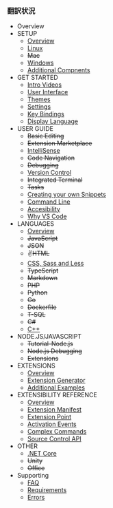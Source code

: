 ### 翻訳状況
* Overview
* SETUP
    * [Overview](/docs/setup/setup-overview.html)
    * [Linux](/docs/setup/linux.html)
    * ~~Mac~~
    * [Windows](/docs/setup/windows.html)
    * [Additional Compnents](/docs/setup/additional-components.html)
* GET STARTED
    * [Intro Videos](/docs/getstarted/introvideos.html)
    * [User Interface](/docs/getstarted/userinterface.html)
    * [Themes](/docs/getstarted/themes.html)
    * [Settings](/docs/getstarted/settings.html)
    * [Key Bindings](/docs/getstarted/keybindings.html)
    * [Display Language](/docs/getstarted/locales.html)
* USER GUIDE
    * ~~Basic Editing~~
    * ~~Extension Marketplace~~
    * [IntelliSense](/docs/userguide/intellisense.html)
    * ~~Code Navigation~~
    * ~~Debugging~~
    * [Version Control](/docs/userguide/versioncontrol.html)
    * ~~Integrated Terminal~~
    * ~~Tasks~~
    * [Creating your own Snippets](/docs/userguide/userdefinedsnippets.html)
    * [Command Line](/docs/userguide/command-line.html)
    * [Accesibility](/docs/userguide/accessibility.html)
    * [Why VS Code](/docs/userguide/whyvscode.html)
* LANGUAGES
    * [Overview](/docs/languages/overview.html)
    * ~~JavaScript~~
    * ~~JSON~~
    * ✌~~HTML~~
    * [CSS, Sass and Less](/docs/languages/css.html)
    * ~~TypeScript~~
    * ~~Markdown~~
    * ~~PHP~~
    * ~~Python~~
    * ~~Go~~
    * ~~Dockerfile~~
    * ~~T-SQL~~
    * ~~C#~~
    * [C++](/docs/languages/cpp.html)
* NODE.JS/JAVASCRIPT
    * ~~Tutorial-Node.js~~
    * ~~Node.js Debugging~~
    * ~~Extensions~~
* EXTENSIONS
    * [Overview](/docs/extensions/overview.html)
    * [Extension Generator](/docs/extensions/yocode.html)
    * [Additional Examples](/docs/extensions/samples.html)
* EXTENSIBILITY REFERENCE
    * [Overview](/docs/extensionapi/overview.html)
    * [Extension Manifest](/docs/extensionapi/extension-manifest.html)
    * [Extension Point](/docs/extensionapi/extension-points.html)
    * [Activation Events](/docs/extensionapi/activation-events.html)
    * [Complex Commands](/docs/extensionapi/vscode-api-commands.html)
    * [Source Control API](/docs/extensionapi/api-scm.html)
* OTHER
    * [.NET Core](/docs/other/dotnet.html)
    * ~~Unity~~
    * ~~Office~~
* Supporting
    * [FAQ](/docs/supporting/faq.html)
    * [Requirements](/docs/supporting/requirements.html)
    * [Errors](/docs/supporting/errors.html)
